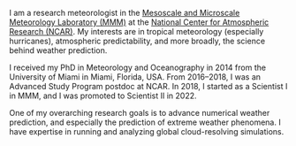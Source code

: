 I am a research meteorologist in the <a href="https://www.mmm.ucar.edu">Mesoscale and Microscale Meteorology Laboratory (MMM)</a> at the <a href="https://ncar.ucar.edu">National Center for Atmospheric Research (NCAR)</a>. My interests are in tropical meteorology (especially hurricanes), atmospheric predictability, and more broadly, the science behind weather prediction.

I received my PhD in Meteorology and Oceanography in 2014 from the University of Miami in Miami, Florida, USA. From 2016–2018, I was an Advanced Study Program postdoc at NCAR. In 2018, I started as a Scientist I in MMM, and I was promoted to Scientist II in 2022.

One of my overarching research goals is to advance numerical weather prediction, and especially the prediction of extreme weather phenomena. I have expertise in running and analyzing global cloud-resolving simulations.
